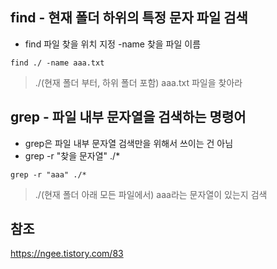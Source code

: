 ## find - 현재 폴더 하위의 특정 문자 파일 검색
- find 파일 찾을 위치 지정 -name 찾을 파일 이름
~~~ shell
find ./ -name aaa.txt
~~~
> ./(현재 폴더 부터, 하위 폴더 포함) aaa.txt 파일을 찾아라

## grep - 파일 내부 문자열을 검색하는 명령어
- grep은 파일 내부 문자열 검색만을 위해서 쓰이는 건 아님
- grep -r "찾을 문자열" ./*
~~~ shell
grep -r "aaa" ./*
~~~
> ./(현재 폴더 아래 모든 파일에서) aaa라는 문자열이 있는지 검색

## 참조
https://ngee.tistory.com/83